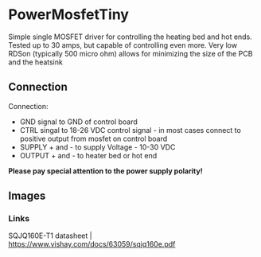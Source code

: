 # PowerMosfetTiny
Simple single MOSFET driver for controlling the heating bed and hot ends. Tested up to 30 amps, but capable of controlling even more. Very low RDSon (typically 500 micro ohm) allows for minimizing the size of the PCB and the heatsink 


## Connection
Connection:
* GND signal to GND of control board
* CTRL singal to 18-26 VDC control signal - in most cases connect to positive output from mosfet on control board
* SUPPLY + and - to supply Voltage - 10-30 VDC
* OUTPUT + and - to heater bed or hot end

**Please pay special attention to the power supply polarity!**
## Images

### Links
SQJQ160E-T1 datasheet | https://www.vishay.com/docs/63059/sqjq160e.pdf